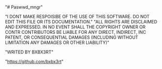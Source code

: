 "# Paswwd_mngr" 

"I DONT MAKE RESPOISIBE OF THE USE OF THIS SOFTWARE. DO NOT EDIT THIS FILE OR ITS DOCUMENTATION."
"ALL RIGHTS ARE DISCLAIMED AND EXPRESSED. IN NO EVENT SHALL THE COPYRIGHT OWNER OR CONTR CONTRIBUTORS BE LIABLE FOR ANY DIRECT, INDIRECT, INC PATENT, OR CONSEQUENTIAL DAMAGES (INCLUDING WITHOUT LIMITATION ANY DAMAGES OR OTHER LIABILITY)"

"WRITED BY BXBX3RT"

"https://github.com/bxbx3rt"


